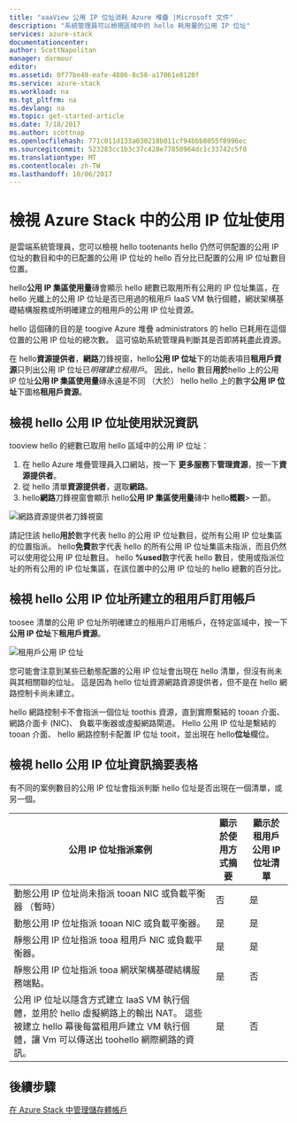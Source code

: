 ```yaml
---
title: "aaaView 公用 IP 位址消耗 Azure 堆疊 |Microsoft 文件"
description: "系統管理員可以檢視區域中的 hello 耗用量的公用 IP 位址"
services: azure-stack
documentationcenter: 
author: ScottNapolitan
manager: darmour
editor: 
ms.assetid: 0f77be49-eafe-4886-8c58-a17061e8120f
ms.service: azure-stack
ms.workload: na
ms.tgt_pltfrm: na
ms.devlang: na
ms.topic: get-started-article
ms.date: 7/18/2017
ms.author: scottnap
ms.openlocfilehash: 771c011d133a030218b011cf94bbb8055f8996ec
ms.sourcegitcommit: 523283cc1b3c37c428e77850964dc1c33742c5f0
ms.translationtype: MT
ms.contentlocale: zh-TW
ms.lasthandoff: 10/06/2017
---
```

# <a name="view-public-ip-address-consumption-in-azure-stack"></a>檢視 Azure Stack 中的公用 IP 位址使用
是雲端系統管理員，您可以檢視 hello tootenants hello 仍然可供配置的公用 IP 位址的數目和中的已配置的公用 IP 位址的 hello 百分比已配置的公用 IP 位址數目位置。

hello**公用 IP 集區使用量**磚會顯示 hello 總數已取用所有公用的 IP 位址集區，在 hello 光纖上的公用 IP 位址是否已用過的租用戶 IaaS VM 執行個體，網狀架構基礎結構服務或所明確建立的租用戶的公用 IP 位址資源。

hello 這個磚的目的是 toogive Azure 堆疊 administrators 的 hello 已耗用在這個位置的公用 IP 位址的總次數。 這可協助系統管理員判斷其是否即將耗盡此資源。

在 hello**資源提供者**，**網路**刀鋒視窗，hello**公用 IP 位址**下的功能表項目**租用戶資源**只列出公用 IP 位址已*明確建立租用戶*。 因此，hello 數目**用於**hello 上的公用 IP 位址**公用 IP 集區使用量**磚永遠是不同 （大於） hello hello 上的數字**公用 IP 位址**下圖格**租用戶資源**。

## <a name="view-hello-public-ip-address-usage-information"></a>檢視 hello 公用 IP 位址使用狀況資訊
tooview hello 的總數已取用 hello 區域中的公用 IP 位址：

1. 在 hello Azure 堆疊管理員入口網站，按一下 **更多服務**下**管理資源**，按一下**資源提供者**。
2. 從 hello 清單**資源提供者**，選取**網路**。
3. hello**網路**刀鋒視窗會顯示 hello**公用 IP 集區使用量**磚中 hello**概觀**> 一節。

![網路資源提供者刀鋒視窗](media/azure-stack-viewing-public-ip-address-consumption/image01.png)

請記住該 hello**用於**數字代表 hello 的公用 IP 位址數目，從所有公用 IP 位址集區的位置指派。 hello**免費**數字代表 hello 的所有公用 IP 位址集區未指派，而且仍然可以使用從公用 IP 位址數目。 hello **%used**數字代表 hello 數目，使用或指派位址的所有公用的 IP 位址集區，在該位置中的公用 IP 位址的 hello 總數的百分比。

## <a name="view-hello-public-ip-addresses-that-were-created-by-tenant-subscriptions"></a>檢視 hello 公用 IP 位址所建立的租用戶訂用帳戶
toosee 清單的公用 IP 位址所明確建立的租用戶訂用帳戶，在特定區域中，按一下**公用 IP 位址**下**租用戶資源**。

![租用戶公用 IP 位址](media/azure-stack-viewing-public-ip-address-consumption/image02.png)

您可能會注意到某些已動態配置的公用 IP 位址會出現在 hello 清單，但沒有尚未與其相關聯的位址。 這是因為 hello 位址資源網路資源提供者，但不是在 hello 網路控制卡尚未建立。

hello 網路控制卡不會指派一個位址 toothis 資源，直到實際繫結的 tooan 介面、 網路介面卡 (NIC)、 負載平衡器或虛擬網路閘道。 Hello 公用 IP 位址是繫結的 tooan 介面、 hello 網路控制卡配置 IP 位址 tooit，並出現在 hello**位址**欄位。

## <a name="view-hello-public-ip-address-information-summary-table"></a>檢視 hello 公用 IP 位址資訊摘要表格
有不同的案例數目的公用 IP 位址會指派判斷 hello 位址是否出現在一個清單，或另一個。

| **公用 IP 位址指派案例** | **顯示於使用方式摘要** | **顯示於租用戶公用 IP 位址清單** |
| --- | --- | --- |
| 動態公用 IP 位址尚未指派 tooan NIC 或負載平衡器 （暫時） |否 |是 |
| 動態公用 IP 位址指派 tooan NIC 或負載平衡器。 |是 |是 |
| 靜態公用 IP 位址指派 tooa 租用戶 NIC 或負載平衡器。 |是 |是 |
| 靜態公用 IP 位址指派 tooa 網狀架構基礎結構服務端點。 |是 |否 |
| 公用 IP 位址以隱含方式建立 IaaS VM 執行個體，並用於 hello 虛擬網路上的輸出 NAT。 這些被建立 hello 幕後每當租用戶建立 VM 執行個體，讓 Vm 可以傳送出 toohello 網際網路的資訊。 |是 |否 |

## <a name="next-steps"></a>後續步驟
[在 Azure Stack 中管理儲存體帳戶](azure-stack-manage-storage-accounts.md)